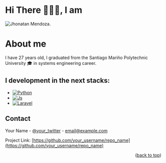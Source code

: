 # Hi There 🙋🏽‍♂️​, I am

![Jhonatan Mendoza](https://github.com/IngJhonatanM/IngJhonatanM-/assets/118300542/09650a06-de46-4510-a1f3-7569b6eabfca).


# About me

I have 27 years old, I graduated from the Santiago Mariño Polytechnic University 🎓 in systems engineering career.

I development in the next stacks:
---
* [![Python][python.com]][python-url]
* [![Js][js.com]][js-url]
* [![Laravel][Laravel.com]][Laravel-url]


<!-- CONTACT -->
## Contact

Your Name - [@your_twitter](https://twitter.com/your_username) - email@example.com

Project Link: [https://github.com/your_username/repo_name](https://github.com/your_username/repo_name)

<p align="right">(<a href="#readme-top">back to top</a>)</p>

<!-- MARKDOWN LINKS & IMAGES -->
[Laravel.com]: https://img.shields.io/badge/Laravel-FF2D20?style=for-the-badge&logo=laravel&logoColor=white
[Laravel-url]: https://laravel.com
[python.com]: https://img.shields.io/badge/Laravel-FF2D20?style=for-the-badge&logo=laravel&logoColor=white
[python-url]: https://laravel.com
[js.com]: https://img.shields.io/badge/Laravel-FF2D20?style=for-the-badge&logo=laravel&logoColor=white
[js-url]: [https://laravel.com](https://developer.mozilla.org/es/docs/Web/JavaScript)
